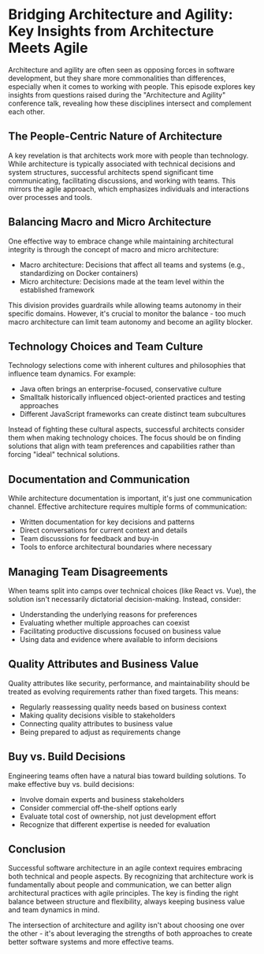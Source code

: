 # Bridging Architecture and Agility: Key Insights from Architecture Meets Agile

Architecture and agility are often seen as opposing forces in software development, but they share more commonalities than differences, especially when it comes to working with people. This episode explores key insights from questions raised during the "Architecture and Agility" conference talk, revealing how these disciplines intersect and complement each other.

## The People-Centric Nature of Architecture

A key revelation is that architects work more with people than technology. While architecture is typically associated with technical decisions and system structures, successful architects spend significant time communicating, facilitating discussions, and working with teams. This mirrors the agile approach, which emphasizes individuals and interactions over processes and tools.

## Balancing Macro and Micro Architecture

One effective way to embrace change while maintaining architectural integrity is through the concept of macro and micro architecture:

- Macro architecture: Decisions that affect all teams and systems (e.g., standardizing on Docker containers)
- Micro architecture: Decisions made at the team level within the established framework

This division provides guardrails while allowing teams autonomy in their specific domains. However, it's crucial to monitor the balance - too much macro architecture can limit team autonomy and become an agility blocker.

## Technology Choices and Team Culture

Technology selections come with inherent cultures and philosophies that influence team dynamics. For example:
- Java often brings an enterprise-focused, conservative culture
- Smalltalk historically influenced object-oriented practices and testing approaches
- Different JavaScript frameworks can create distinct team subcultures

Instead of fighting these cultural aspects, successful architects consider them when making technology choices. The focus should be on finding solutions that align with team preferences and capabilities rather than forcing "ideal" technical solutions.

## Documentation and Communication

While architecture documentation is important, it's just one communication channel. Effective architecture requires multiple forms of communication:
- Written documentation for key decisions and patterns
- Direct conversations for current context and details
- Team discussions for feedback and buy-in
- Tools to enforce architectural boundaries where necessary

## Managing Team Disagreements

When teams split into camps over technical choices (like React vs. Vue), the solution isn't necessarily dictatorial decision-making. Instead, consider:
- Understanding the underlying reasons for preferences
- Evaluating whether multiple approaches can coexist
- Facilitating productive discussions focused on business value
- Using data and evidence where available to inform decisions

## Quality Attributes and Business Value

Quality attributes like security, performance, and maintainability should be treated as evolving requirements rather than fixed targets. This means:
- Regularly reassessing quality needs based on business context
- Making quality decisions visible to stakeholders
- Connecting quality attributes to business value
- Being prepared to adjust as requirements change

## Buy vs. Build Decisions

Engineering teams often have a natural bias toward building solutions. To make effective buy vs. build decisions:
- Involve domain experts and business stakeholders
- Consider commercial off-the-shelf options early
- Evaluate total cost of ownership, not just development effort
- Recognize that different expertise is needed for evaluation

## Conclusion

Successful software architecture in an agile context requires embracing both technical and people aspects. By recognizing that architecture work is fundamentally about people and communication, we can better align architectural practices with agile principles. The key is finding the right balance between structure and flexibility, always keeping business value and team dynamics in mind.

The intersection of architecture and agility isn't about choosing one over the other - it's about leveraging the strengths of both approaches to create better software systems and more effective teams.
